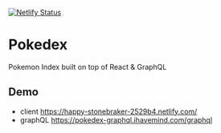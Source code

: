 [![Netlify Status](https://api.netlify.com/api/v1/badges/73874e90-2163-4ec3-97d9-e88da5e24f35/deploy-status)](https://app.netlify.com/sites/happy-stonebraker-2529b4/deploys)

# Pokedex
Pokemon Index built on top of React & GraphQL

## Demo
- client https://happy-stonebraker-2529b4.netlify.com/
- graphQL https://pokedex-graphql.ihavemind.com/graphql